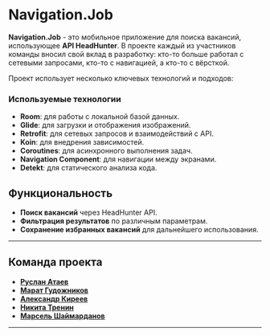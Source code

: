 # **Navigation.Job**

**Navigation.Job** - это мобильное приложение для поиска вакансий, использующее **API HeadHunter**. В проекте каждый из участников команды вносил свой вклад в разработку: кто-то больше работал с сетевыми запросами, кто-то с навигацией, а кто-то с вёрсткой.

Проект использует несколько ключевых технологий и подходов:

### **Используемые технологии**
- **Room**: для работы с локальной базой данных.
- **Glide**: для загрузки и отображения изображений.
- **Retrofit**: для сетевых запросов и взаимодействий с API.
- **Koin**: для внедрения зависимостей.
- **Coroutines**: для асинхронного выполнения задач.
- **Navigation Component**: для навигации между экранами.
- **Detekt**: для статического анализа кода.

## **Функциональность**
- **Поиск вакансий** через HeadHunter API.
- **Фильтрация результатов** по различным параметрам.
- **Сохранение избранных вакансий** для дальнейшего использования.

---

## Команда проекта
- [**Руслан Атаев**](https://github.com/pyclan88)
- [**Марат Гудожников**](https://github.com/DecardCain21)
- [**Александр Киреев**](https://github.com/sashkir7)
- [**Никита Тренин**](https://github.com/Fargo02)
- [**Марсель Шаймарданов**](https://github.com/marsel-code)

---
